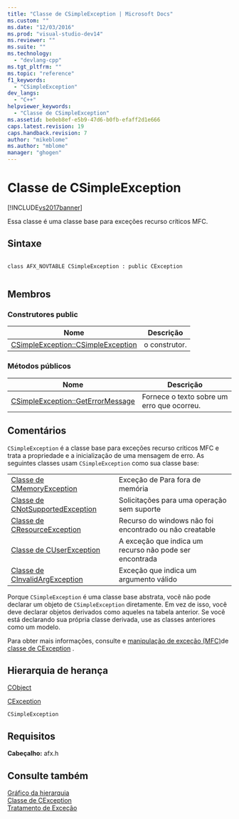 ```yaml
---
title: "Classe de CSimpleException | Microsoft Docs"
ms.custom: ""
ms.date: "12/03/2016"
ms.prod: "visual-studio-dev14"
ms.reviewer: ""
ms.suite: ""
ms.technology: 
  - "devlang-cpp"
ms.tgt_pltfrm: ""
ms.topic: "reference"
f1_keywords: 
  - "CSimpleException"
dev_langs: 
  - "C++"
helpviewer_keywords: 
  - "Classe de CSimpleException"
ms.assetid: be0eb8ef-e5b9-47d6-b0fb-efaff2d1e666
caps.latest.revision: 19
caps.handback.revision: 7
author: "mikeblome"
ms.author: "mblome"
manager: "ghogen"
---
```

# Classe de CSimpleException
[!INCLUDE[vs2017banner](../../assembler/inline/includes/vs2017banner.md)]

Essa classe é uma classe base para exceções recurso críticos MFC.  
  
## Sintaxe  
  
```  
  
class AFX_NOVTABLE CSimpleException : public CException  
  
```  
  
## Membros  
  
### Construtores public  
  
|Nome|Descrição|  
|----------|---------------|  
|[CSimpleException::CSimpleException](../Topic/CSimpleException::CSimpleException.md)|o construtor.|  
  
### Métodos públicos  
  
|Nome|Descrição|  
|----------|---------------|  
|[CSimpleException::GetErrorMessage](../Topic/CSimpleException::GetErrorMessage.md)|Fornece o texto sobre um erro que ocorreu.|  
  
## Comentários  
 `CSimpleException` é a classe base para exceções recurso críticos MFC e trata a propriedade e a inicialização de uma mensagem de erro.  As seguintes classes usam `CSimpleException` como sua classe base:  
  
|||  
|-|-|  
|[Classe de CMemoryException](../../mfc/reference/cmemoryexception-class.md)|Exceção de Para fora de memória|  
|[Classe de CNotSupportedException](../../mfc/reference/cnotsupportedexception-class.md)|Solicitações para uma operação sem suporte|  
|[Classe de CResourceException](../../mfc/reference/cresourceexception-class.md)|Recurso do windows não foi encontrado ou não creatable|  
|[Classe de CUserException](../../mfc/reference/cuserexception-class.md)|A exceção que indica um recurso não pode ser encontrada|  
|[Classe de CInvalidArgException](../../mfc/reference/cinvalidargexception-class.md)|Exceção que indica um argumento válido|  
  
 Porque `CSimpleException` é uma classe base abstrata, você não pode declarar um objeto de `CSimpleException` diretamente.  Em vez de isso, você deve declarar objetos derivados como aqueles na tabela anterior.  Se você está declarando sua própria classe derivada, use as classes anteriores como um modelo.  
  
 Para obter mais informações, consulte e [manipulação de exceção \(MFC\)](../../mfc/exception-handling-in-mfc.md)de [classe de CException](../../mfc/reference/cexception-class.md) .  
  
## Hierarquia de herança  
 [CObject](../Topic/CObject%20Class.md)  
  
 [CException](../../mfc/reference/cexception-class.md)  
  
 `CSimpleException`  
  
## Requisitos  
 **Cabeçalho:** afx.h  
  
## Consulte também  
 [Gráfico da hierarquia](../../mfc/hierarchy-chart.md)   
 [Classe de CException](../../mfc/reference/cexception-class.md)   
 [Tratamento de Exceção](../../mfc/exception-handling-in-mfc.md)